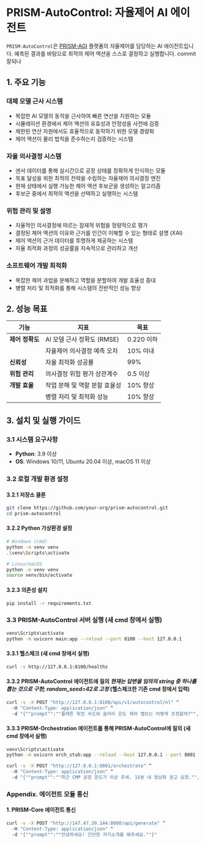 # PRISM-AutoControl: 자율제어 AI 에이전트

`PRISM-AutoControl`은 [PRISM-AGI](../README.md) 플랫폼의 자율제어를 담당하는 AI 에이전트입니다. 예측된 결과를 바탕으로 최적의 제어 액션을 스스로 결정하고 실행합니다.
commit잘되나
## 1. 주요 기능

### 대체 모델 근사 시스템
- 복잡한 AI 모델의 동작을 근사하여 빠른 연산을 지원하는 모듈
- 시뮬레이션 환경에서 제어 액션의 유효성과 안정성을 사전에 검증
- 제한된 연산 자원에서도 효율적으로 동작하기 위한 모델 경량화
- 제어 액션이 물리 법칙을 준수하는지 검증하는 시스템

### 자율 의사결정 시스템
- 센서 데이터를 통해 실시간으로 공정 상태를 정확하게 인식하는 모듈
- 목표 달성을 위한 최적의 전략을 수립하는 자율제어 의사결정 엔진
- 현재 상태에서 실행 가능한 제어 액션 후보군을 생성하는 알고리즘
- 후보군 중에서 최적의 액션을 선택하고 실행하는 시스템

### 위험 관리 및 설명
- 자율적인 의사결정에 따르는 잠재적 위험을 정량적으로 평가
- 결정된 제어 액션의 이유와 근거를 인간이 이해할 수 있는 형태로 설명 (XAI)
- 제어 액션의 근거 데이터를 투명하게 제공하는 시스템
- 자율 최적화 과정의 성공률을 지속적으로 관리하고 개선

### 소프트웨어 개발 최적화
- 복잡한 제어 과업을 분해하고 역할을 분할하여 개발 효율성 증대
- 병렬 처리 및 최적화를 통해 시스템의 전반적인 성능 향상

## 2. 성능 목표

| 기능           | 지표                     | 목표       |
| ---           | ---                      | ---       |
| **제어 정확도** | AI 모델 근사 정확도 (RMSE) | 0.220 이하 |
|               | 자율제어 의사결정 예측 오차  | 10% 이내   |
| **신뢰성**     | 자율 최적화 성공률          | 99%       |
| **위험 관리**  | 의사결정 위험 평가 상관계수   | 0.5 이상  |
| **개발 효율**  | 작업 분해 및 역할 분할 효율성 | 10% 향상  |
|               | 병렬 처리 및 최적화 성능     | 10% 향상  |

## 3. 설치 및 실행 가이드

### 3.1 시스템 요구사항

- **Python**: 3.9 이상
- **OS**: Windows 10/11, Ubuntu 20.04 이상, macOS 11 이상

### 3.2 로컬 개발 환경 설정

#### 3.2.1 저장소 클론
```bash
git clone https://github.com/your-org/prism-autocontrol.git
cd prism-autocontrol
```

#### 3.2.2 Python 가상환경 설정
```bash
# Windows (cmd)
python -m venv venv
.\venv\Scripts\activate

# Linux/macOS
python -m venv venv
source venv/bin/activate
```

#### 3.2.3 의존성 설치
```bash
pip install -r requirements.txt
```

### 3.3 PRISM-AutoControl 서버 실행 (새 cmd 창에서 실행)
```bash
venv\Scripts\activate
python -m uvicorn main:app --reload --port 8100 --host 127.0.0.1
```

#### 3.3.1 헬스체크 (새 cmd 창에서 실행)
```bash
curl -v http://127.0.0.1:8100/healthz
```

#### 3.3.2 PRISM-AutoControl 에이전트에 질의 ***현재는 답변을 임의의 string 중 하나를 뽑는 것으로 구현; random_seed=42로 고정*** (헬스체크한 기존 cmd 창에서 입력)
```bash
curl -v -X POST "http://127.0.0.1:8100/api/v1/autocontrol/nl" ^
  -H "Content-Type: application/json" ^
  -d "{""prompt"":""플래튼 회전 속도와 슬러리 온도 제어 밸브는 어떻게 조정할까?"", ""seed"": 42}"
```

#### 3.3.3 PRISM-Orchestration 에이전트를 통해 PRISM-AutoControl에 질의 (새 cmd 창에서 실행)
```bash
venv\Scripts\activate
python -m uvicorn orch_stub:app --reload --host 127.0.0.1 --port 8801
```

```bash
curl -v -X POST "http://127.0.0.1:8801/orchestrate" ^
  -H "Content-Type: application/json" ^
  -d "{""prompt"":""최근 CMP 공정 온도가 이상 추세. 15분 내 정상화 권고 요청."", ""seed"": 42}"
```


### Appendix. 에이전트 모듈 통신

#### 1. PRISM-Core 에이전트 통신
```bash
curl -v -X POST "http://147.47.39.144:8000/api/generate" ^
  -H "Content-Type: application/json" ^
  -d "{""prompt"":""안녕하세요! 간단한 자기소개를 해주세요.""}"
```
